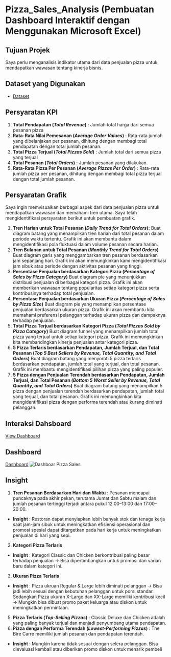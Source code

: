 # Pizza_Sales_Analysis (Pembuatan Dashboard Interaktif dengan Menggunakan Microsoft Excel)
## Tujuan Projek
Saya perlu menganalisis indikator utama dari data penjualan pizza untuk mendapatkan wawasan tentang kinerja bisnis. 

## Dataset yang Digunakan
- <a href="https://github.com/ifanapridarahman/Data_Analysis_Dashboard_Excel/blob/main/pizza_sales.xlsx">Dataset</a>

## Persyaratan KPI

1. **Total Pendapatan (_Total Revenue_)** : Jumlah total harga dari semua pesanan pizza
2. **Rata-Rata Nilai Pemesanan (_Average Order Values_)** : Rata-rata jumlah yang dibelanjakan per pesanan, dihitung dengan membagi total pendapatan dengan total jumlah pesanan.
3. **Total Pizza Terjual (_Total Pizzas Sold_)** : Jumlah total dari semua pizza yang terjual
4. **Total Pesanan (_Total Orders_)** : Jumlah pesanan yang dilakukan.
6. **Rata-Rata Pizza Per Pesanan (_Average Pizzas Per Order_)** : Rata-rata jumlah pizza per pesanan, dihitung dengan membagi total pizza terjual dengan total jumlah pesanan.

## Persyaratan Grafik
Saya ingin memvisualkan berbagai aspek dari data penjualan pizza untuk mendapatkan wawasan dan memahami tren utama. Saya telah mengidentifikasi persyaratan berikut untuk pembuatan grafik.
1. **Tren Harian untuk Total Pesanan (_Daily Trend for Total Orders_):** 
Buat diagram batang yang menampilkan tren harian dari total pesanan dalam periode waktu tertentu. Grafik ini akan membantu dalam mengidentifikasi pola fluktuasi dalam volume pesanan secara harian.
2. **Tren Bulanan untuk Total Pesanan (_Monthly Trend for Total Orders_)**
Buat diagram garis yang menggambarkan tren pesanan berdasarkan jam sepanjang hari. Grafik ini akan memungkinkan kami mengidentifikasi jam sibuk atau periode dengan aktivitas pesanan yang tinggi.
3. **Persentase Penjualan berdasarkan Kategori Pizza (_Percentage of Sales by Pizza Category_)**
Buat diagram pie yang menunjukkan distribusi penjualan di berbagai kategori pizza. Grafik ini akan memberikan wawasan tentang popularitas setiap kategori pizza serta kontribusinya terhadap total penjualan.
4. **Persentase Penjualan berdasarkan Ukuran Pizza (_Percentage of Sales by Pizza Size_)**
Buat diagram pie yang menampilkan persentase penjualan berdasarkan ukuran pizza. Grafik ini akan membantu kita memahami preferensi pelanggan terhadap ukuran pizza dan dampaknya terhadap penjualan.
5. **Total Pizza Terjual berdasarkan Kategori Pizza (_Total Pizzas Sold by Pizza Category_)**
Buat diagram funnel yang menampilkan jumlah total pizza yang terjual untuk setiap kategori pizza. Grafik ini memungkinkan kita membandingkan kinerja penjualan antar kategori pizza.
6. **5 Pizza Terlaris berdasarkan Pendapatan, Jumlah Terjual, dan Total Pesanan (_Top 5 Best Sellers by Revenue, Total Quantity, and Total Orders_)**
Buat diagram batang yang menyoroti 5 pizza terlaris berdasarkan pendapatan, jumlah total yang terjual, dan total pesanan. Grafik ini membantu mengidentifikasi pilihan pizza yang paling populer.
7. **5 Pizza dengan Penjualan Terendah berdasarkan Pendapatan, Jumlah Terjual, dan Total Pesanan (_Bottom 5 Worst Seller by Revenue, Total Quantity, and Total Orders_)**
Buat diagram batang yang menampilkan 5 pizza dengan penjualan terendah berdasarkan pendapatan, jumlah total yang terjual, dan total pesanan. Grafik ini memungkinkan kita mengidentifikasi pizza dengan performa terendah atau kurang diminati pelanggan.

## Interaksi Dahsboard
<a href="https://github.com/ifanapridarahman/Data_Analysis_Dashboard_Excel/blob/main/pizza_sales.xlsx">View Dashboard</a>

## Dashboard

<a href="https://github.com/ifanapridarahman/Data_Analysis_Dashboard_Excel/blob/main/Dashboar%20Pizza%20Sales.png">Dashboard</a>
![Dashboar Pizza Sales](https://github.com/user-attachments/assets/447295bc-a866-43c8-9284-cd32d4140b29)

## Insight
1. **Tren Pesanan Berdasarkan Hari dan Waktu** : Pesanan mencapai puncaknya pada akhir pekan, terutama Jumat dan Sabtu malam dan jumlah pesanan tertinggi terjadi antara pukul 12:00–13:00 dan 17:00–20:00.
- **Insight** : Restoran dapat menyiapkan lebih banyak stok dan tenaga kerja saat jam-jam sibuk untuk meningkatkan efisiensi operasional dan promosi spesial dapat ditargetkan pada hari kerja untuk meningkatkan penjualan di hari yang sepi.
2. **Kategori Pizza Terlaris**
- **Insight** : Kategori Classic dan Chicken berkontribusi paling besar terhadap penjualan -> Bisa dipertimbangkan untuk promosi dan varian baru dalam kategori ini.
3. **Ukuran Pizza Terlaris**
- **Insight** : Pizza ukruan Regular & Large lebih diminati pelanggan -> Bisa jadi lebih sesuai dengan kebutuhan pelanggan untuk porsi standar. Sedangkan Pizza ukuran X-Large dan XX-Large memiliki kontribusi kecil -> Mungkin bisa dibuat promo paket keluarga atau diskon untuk meningkatkan permintaan.
5. **Pizza Terlaris (_Top-Selling Pizzas_)** : Classic Deluxe dan Chicken adalah yang paling banyak terjual dan menjadi penyumbang utama pendapatan.
6. **Pizza dengan Performa Terendah (_Lowest-Performing Pizzas_)** : The Bire Carre memiliki jumlah pesanan dan pendapatan terendah.
- **Insight** : Mungkin karena tidak sesuai dengan selera pelanggan. Bisa dievaluasi kembali atau diberikan promo diskon untuk menarik pembeli





